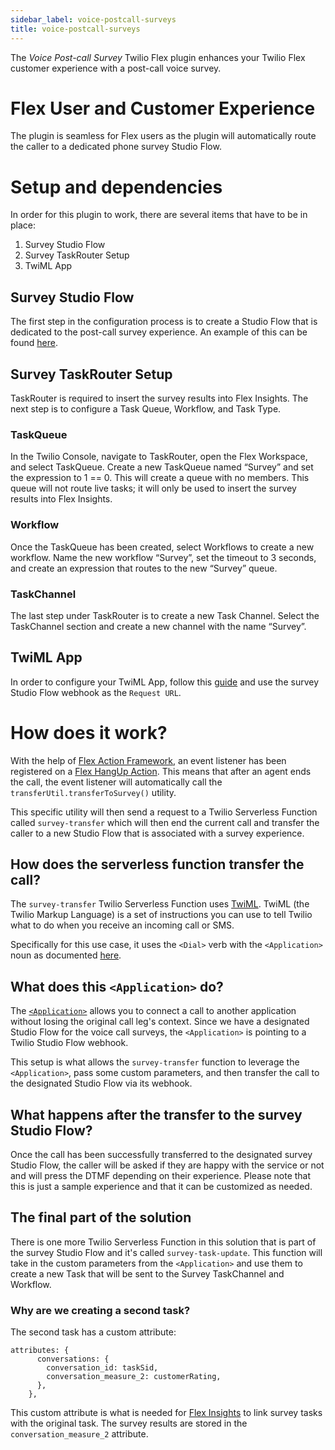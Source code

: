 ```yaml
---
sidebar_label: voice-postcall-surveys
title: voice-postcall-surveys
---
```


The _Voice Post-call Survey_ Twilio Flex plugin enhances your Twilio Flex customer experience with a post-call voice survey.

# Flex User and Customer Experience

The plugin is seamless for Flex users as the plugin will automatically route the caller to a dedicated phone survey Studio Flow.

# Setup and dependencies

In order for this plugin to work, there are several items that have to be in place:

1. Survey Studio Flow
2. Survey TaskRouter Setup
3. TwiML App

## Survey Studio Flow

The first step in the configuration process is to create a Studio Flow that is dedicated to the post-call survey experience. An example of this can be found [here](/plugin-flex-ts-template-v2/src/feature-library/voice-postcall-surveys/helpers/voice-survey-flow.json).

## Survey TaskRouter Setup

TaskRouter is required to insert the survey results into Flex Insights. The next step is to configure a Task Queue, Workflow, and Task Type.

### TaskQueue

In the Twilio Console, navigate to TaskRouter, open the Flex Workspace, and select TaskQueue. Create a new TaskQueue named “Survey” and set the expression to 1 == 0. This will create a queue with no members. This queue will not route live tasks; it will only be used to insert the survey results into Flex Insights.

### Workflow

Once the TaskQueue has been created, select Workflows to create a new workflow. Name the new workflow “Survey”, set the timeout to 3 seconds, and create an expression that routes to the new “Survey” queue.

### TaskChannel

The last step under TaskRouter is to create a new Task Channel. Select the TaskChannel section and create a new channel with the name “Survey”.

## TwiML App

In order to configure your TwiML App, follow this [guide](https://www.twilio.com/docs/voice/twiml/dial/application-usage#configure-your-twiml-app-in-the-console) and use the survey Studio Flow webhook as the `Request URL`.

# How does it work?

With the help of [Flex Action Framework](https://www.twilio.com/docs/flex/developer/ui/v1/actions), an event listener has been registered on a [Flex HangUp Action](https://assets.flex.twilio.com/docs/releases/flex-ui/2.4.0/ui-actions/Actions/#HangupCall). This means that after an agent ends the call, the event listener will automatically call the `transferUtil.transferToSurvey()` utility.

This specific utility will then send a request to a Twilio Serverless Function called `survey-transfer` which will then end the current call and transfer the caller to a new Studio Flow that is associated with a survey experience.

## How does the serverless function transfer the call?

The `survey-transfer` Twilio Serverless Function uses [TwiML](https://www.twilio.com/docs/voice/twiml). TwiML (the Twilio Markup Language) is a set of instructions you can use to tell Twilio what to do when you receive an incoming call or SMS.

Specifically for this use case, it uses the `<Dial>` verb with the `<Application>` noun as documented [here](https://www.twilio.com/docs/voice/twiml/dial/application).

## What does this `<Application>` do?

The [`<Application>`](https://www.twilio.com/docs/voice/twiml/dial/application-usage) allows you to connect a call to another application without losing the original call leg's context. Since we have a designated Studio Flow for the voice call surveys, the `<Application>` is pointing to a Twilio Studio Flow webhook.

This setup is what allows the `survey-transfer` function to leverage the `<Application>`, pass some custom parameters, and then transfer the call to the designated Studio Flow via its webhook.

## What happens after the transfer to the survey Studio Flow?

Once the call has been successfully transferred to the designated survey Studio Flow, the caller will be asked if they are happy with the service or not and will press the DTMF depending on their experience. Please note that this is just a sample experience and that it can be customized as needed.

## The final part of the solution

There is one more Twilio Serverless Function in this solution that is part of the survey Studio Flow and it's called `survey-task-update`. This function will take in the custom parameters from the `<Application>` and use them to create a new Task that will be sent to the Survey TaskChannel and Workflow.

### Why are we creating a second task?

The second task has a custom attribute:

```
attributes: {
      conversations: {
        conversation_id: taskSid,
        conversation_measure_2: customerRating,
      },
    },
```

This custom attribute is what is needed for [Flex Insights](https://www.twilio.com/docs/flex/developer/insights/enhance-integration#link-tasks-to-a-conversation) to link survey tasks with the original task. The survey results are stored in the `conversation_measure_2` attribute.
